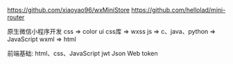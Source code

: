 https://github.com/xiaoyao96/wxMiniStore
https://github.com/hellolad/mini-router

原生微信小程序开发
css => color ui css库  => wxss
js => c、java、python => JavaScript
wxml => html

前端基础: html、css、JavaScript
jwt Json Web token